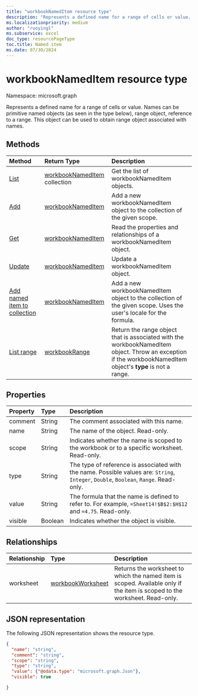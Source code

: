 ```yaml
---
title: "workbookNamedItem resource type"
description: "Represents a defined name for a range of cells or value. Names can be primitive named objects (as seen in the type below), range object, reference to a range. This object can be used to obtain range object associated with names."
ms.localizationpriority: medium
author: "ruoyingl"
ms.subservice: excel
doc_type: resourcePageType
toc.title: Named item
ms.date: 07/30/2024
---
```


# workbookNamedItem resource type

Namespace: microsoft.graph

Represents a defined name for a range of cells or value. Names can be primitive named objects (as seen in the type below), range object, reference to a range. This object can be used to obtain range object associated with names.


## Methods

| Method		   | Return Type	|Description|
|:---------------|:--------|:----------|
|[List](../api/nameditem-list.md) | [workbookNamedItem](workbooknameditem.md) collection |Get the list of workbookNamedItem objects. |
|[Add](../api/nameditem-add.md)|[workbookNamedItem](workbooknameditem.md)|Add a new workbookNamedItem object to the collection of the given scope.|
|[Get](../api/nameditem-get.md) | [workbookNamedItem](workbooknameditem.md) |Read the properties and relationships of a workbookNamedItem object.|
|[Update](../api/nameditem-update.md) | [workbookNamedItem](workbooknameditem.md)	|Update a workbookNamedItem object. |
|[Add named item to collection](../api/nameditem-addformulalocal.md)|[workbookNamedItem](workbooknameditem.md)|Add a new workbookNamedItem object to the collection of the given scope. Uses the user's locale for the formula.|
|[List range](../api/nameditem-range.md)|[workbookRange](workbookrange.md)|Return the range object that is associated with the workbookNamedItem object. Throw an exception if the workbookNamedItem object's **type** is not a range.|

## Properties
| Property	   | Type	|Description|
|:---------------|:--------|:----------|
|comment|String|The comment associated with this name.|
|name|String|The name of the object. Read-only.|
|scope|String|Indicates whether the name is scoped to the workbook or to a specific worksheet. Read-only.|
|type|String|The type of reference is associated with the name. Possible values are: `String`, `Integer`, `Double`, `Boolean`, `Range`. Read-only.|
|value|String|The formula that the name is defined to refer to. For example, `=Sheet14!$B$2:$H$12` and `=4.75`. Read-only.|
|visible|Boolean|Indicates whether the object is visible.|


## Relationships
| Relationship	   | Type	|Description|
|:---------------|:--------|:----------|
|worksheet|[workbookWorksheet](workbookworksheet.md)|Returns the worksheet to which the named item is scoped. Available only if the item is scoped to the worksheet. Read-only.|

## JSON representation

The following JSON representation shows the resource type.

<!-- {
  "blockType": "resource",
  "optionalProperties": [

  ],
  "baseType": "microsoft.graph.entity",
  "@odata.type": "microsoft.graph.workbookNamedItem"
}-->

```json
{
  "name": "string",
  "comment": "string",
  "scope": "string",
  "type": "string",
  "value": {"@odata.type": "microsoft.graph.Json"},
  "visible": true

}

```

<!-- uuid: 8fcb5dbc-d5aa-4681-8e31-b001d5168d79
2015-10-25 14:57:30 UTC -->
<!-- {
  "type": "#page.annotation",
  "description": "NamedItem resource",
  "keywords": "",
  "section": "documentation",
  "tocPath": ""
}-->

